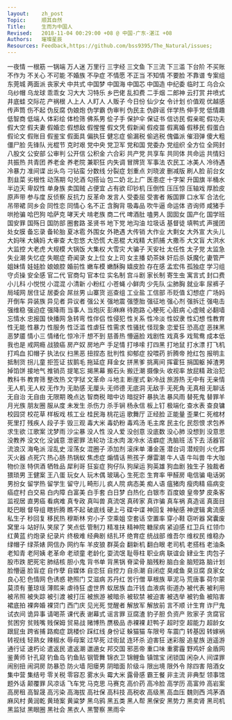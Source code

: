 ```yaml
---
layout:    zh_post
Topic:     顺其自然
Title:     生而为中国人
Revised:   2018-11-04 00:29:00 +08 @ 中国-广东-湛江 +08
Authors:   璀璨星辰
Resources: Feedback,https://github.com/bss9395/The_Natural/issues;
---
```


一夜情  一根筋  一锅端  万人迷  万里行  三字经  三文鱼  下三流  下三滥  下台阶  不买账  不作为  不关心  不可能  不婚族  不孕症  不情愿  不正当  不知情  不要脸  不靠谱  专案组  东莞城  两面派  丧家犬  中共式  中国梦  中国海  中国芯  中国造  中纪委  临时工  乌合众  乌纱帽  乌龙球  乖乖女  习大大  习特乐  乡巴佬  乱扣费  二手烟  二郎神  云打赏  井喷式  井底蛙  交际花  产祸根  人上人  人盯人  人贩子  今日份  仙少女  令计划  价值观  优越感  传声筒  伤不起  伪反腐  伪娘炮  伪学霸  伪审判  伪民主  伪辟谣  伴学热  伸手党  低情趣  低智商  低端人  体彩绘  体检筛  佛系男  侩子手  保护伞  保证书  信访民  假亲昵  假功夫  假大空  假夫妻  假婚恋  假想敌  假惺惺  假文凭  假新闻  假疫苗  假离婚  假移民  假蛋白  假论文  假账目  假鉴宝  假面具  偏执狂  健忘症  偷漏税  偷逃税  傀儡派  催泪弹  傻大粗  僵尸脸  先锋队  光棍节  克时艰  党中央  党卫军  党和国  党委办  党组织  全方位  全网封  八股文  公安部  公审判  公开信  公积金  六合彩  共产党  共享车  共同体  共命运  共情妇  共振热  共青团  养老金  养老院  兼职狂  内失调  冒牌货  军事法  农民工  冰美人  冷待遇  冷暴力  准间谍  出头鸟  刁钻蛮  分数线  分裂症  划重点  刘晓波  删减版  刷人脸  前台女  割韭菜  劣根性  动荡期  勾兑酒  勾搭讪  包二奶  北上广  医患症  十字架  升国旗  半桶水  半边天  卑奴性  单身族  卖国贼  占便宜  占有欲  印钞机  压倒性  压压惊  压轴戏  厚脸皮  原声带  参与度  反侦察  反抗力  反革命  发言人  受委屈  受害者  叛国罪  口水军  合法化  吊带裙  同乡会  同性恋  同情心  名不正  含胸背  吸毒品  吹牛逼  命运体  咨询师  咸猪手  哄抢骗  哈巴狗  哈萨克  哮天犬  啃老族  商二代  啤酒肚  嗑男人  囡囡女  国产化  国学班  国安罪  国殇日  国防部  圈套路  圣贤书  地下党  地沟油  垃圾话  基督徒  填鸭式  声援团  处女膜  备忘录  备轮胎  夏冰雹  外围女  外艳遇  大传销  大作业  大剩女  大外宣  大头儿  大妈咪  大姨妈  大审查  大忽悠  大恐慌  大恶棍  大戏精  大抓捕  大撒币  大文盲  大洪水  大监控  大老虎  大规模  大锅饭  大集权  大雪灾  大骗子  天安社  太任性  太子党  太监急  失业潮  失忆症  失眠症  奇闻录  女上位  女上司  女主播  奶茶妹  奸后杀  妖魔化  妻管严  姐妹情  娃娃脸  娘娘腔  婚前性  嫩车模  嫩酥胸  嬉皮脸  存在感  孟宏伟  孤独症  学习组  守贞操  安全感  官二代  官商勾  官本位  实名制  宫斗剧  家长制  寄生虫  寓言式  封口费  小儿科  小悦悦  小混混  小清新  小粉红  小苍蝇  小鲜肉  少先队  尘肺胸  就业率  尿裤子  局域网  居住证  居委会  屌丝男  山寨货  巡查组  工业盐  工信部  币贬值  幻想症  广场妈  开倒车  异装族  异见者  异议者  强公关  强地震  强堕胎  强征地  强心剂  强拆迁  强电击  强维稳  强迫症  强降雨  当事人  当炮灰  彭麻麻  待跑路  心梗死  心脏病  心虚贼  必翻墙  忘情水  忠报国  快播网  急转弯  性伴侣  性侵犯  性关系  性冷淡  性奴隶  性幻想  性教育  性无能  性暴力  性服务  性泛滥  性虐狂  性需求  性骚扰  怪现象  恋爱狂  恐高症  恶抹黑  恶梦靥  情小三  情绪化  惊冷汗  想不到  慈善热  懵逼脸  戏剧性  戏真多  戏鸳鸯  成本低  我也是  戒网瘾  战狼癌  房产奴  房地产  手足情  打哆嗦  打四黑  打地鼠  打水漂  打飞机  打鸡血  扣帽子  执法仪  扫黑恶  扭捏态  批判性  抑郁症  投喂药  折腾帝  抢红包  报明主  抵制货  拐儿童  拒签证  拔鹅毛  拖延症  拜金女  拼黑爹  挑离间  挥霍狂  捐国躯  掉渣男  掉馅饼  接地气  推销员  提笔忘  揭黑幕  搬石头  搬迁潮  摄像头  收视率  放屁精  政治犯  教科书  教育筛  整改热  文字狱  文革命  斗地主  断崖式  新冷战  旅游热  无中有  无亲情  无人机  无人权  无作为  无助感  无厘头  无师德  无底洞  无敌手  无死角  无真相  无聊话  无自治  无自由  无限期  晚点达  智商税  暗中访  暗捉奸  暴执法  暴风雨  替死鬼  替罪羊  月光族  朋友圈  服从度  未发生  杀伤力  杀手锏  杨永信  板上钉  极端化  查水表  查良镛  校园贷  校花草  样板戏  核工业  桂民海  桃花运  歌舞厅  正经脸  正能量  歪果仁  死棺材  死里打  残疾人  段子手  毁三观  毒大米  毒奶粉  毒鸡汤  毛主席  民主化  民怨恨  求包养  求生欲  江歌案  沈梦雨  沙尘暴  没人性  没人爱  没创意  没底数  没心肺  没想到  没意思  没教养  没文化  没诚意  泄密罪  法轮功  注水肉  泼冷水  洁癖症  洗脑班  活下去  活器官  流浪汉  海龟派  淫乱史  淫荡女  混圈子  添加剂  滚床单  潘金莲  潜台词  潜规则  火化葬  灭火器  点死穴  热心肠  热锅蚁  焦虑症  煽情话  熊孩子  爆雷潮  牛人语  牛叫兽  牛大咖  物价涨  特供酒  牺牲品  犀利哥  狂妄症  狗仔队  狗屎运  狗英雄  狗血剧  独生子  独裁者  猥琐男  王健案  王八蛋  玩女人  玩木偶  玻璃心  生死恋  生育率  甲醛房  电信骗  电话粥  男扮女  留学热  留学生  留守儿  畸形儿  疯人院  病态美  痴人语  瘟猪肉  瘦肉精  癌病变  癌症村  白交易  白内障  白富美  白手套  白日梦  白热化  白银市  百度娘  皇帝梦  皮条客  监视居  直男癌  看病难  真专政  真叫兽  真流氓  真砖家  真诈骗  真车祸  真造谣  真面目  眨巴眼  督导组  瞎折腾  瞧不起  破底线  硬上弓  碟中谍  神回复  神秘感  神逻辑  禽流感  私生子  秒回复  移民热  穆斯林  穷小子  空乘姐  空套话  空置率  穿小鞋  窃听器  窝囊废  窝里斗  站好队  笑尿了  笑点低  管制刀  精准扶  精神院  糖尿病  紧迫感  红卫兵  红领巾  红黄蓝  约炮录  纪录片  终极难  经典剧  结扎环  绝育症  统战部  维吾尔  维权民  维稳办  绿帽子  绿茶婊  网信办  网约车  羊皮狼  群英会  翻新机  翻白眼  老司机  老搭档  老油条  老知青  老阿姨  老革命  老顽童  老龄化  耍流氓  耻辱柱  职业病  联谊会  肄业生  肉包子  股市跌  肥死宅  肺结核  胆小鬼  背书单  背黑锅  脊梁骨  脑残粉  脑白金  脑短路  脑计划  脸懵逼  脸盲症  自作孽  自媒体  自恋狂  自控力  自杀潮  自闭症  臭咸鱼  臭豆腐  良家女  良心犯  色情网  色诱惑  艳照门  艾滋病  苏丹红  苦行僧  草根族  草泥马  荒唐事  荷尔蒙  莫须有  董琼瑶  薄熙来  虐待狂  虚世界  蚁居族  血汗钱  血液病  街道办  被代表  被利用  被吊照  被失踪  被引渡  被打压  被旅游  被暗杀  被软禁  被迫害  被选举  被钓鱼  被陷害  裙底拍  裸奔婚  裸贷门  西门庆  见光死  觉醒者  解放军  解放前  言不顺  计生育  诈尸鬼  试衣间  诡异事  请喝茶  课代表  谢幕式  谣言罪  豆腐渣  豹子胆  负资产  败家子  贪腐官  贫困穷  贫贱嘴  贱保姆  贸易战  赌博热  赝极品  赤裸裸  赶鸭子  超时空  超能力  超龄女  跟屁虫  跨省捕  路痴症  跳楼价  踩红线  身份证  躲猫猫  车限号  车震门  转基因  转嫁祸  转视线  轻熟女  辣椒水  辱母案  过早死  过街鼠  连环杀  迫害狂  迷彩服  追星族  逍遥游  通行证  速朽论  遣返民  遣返潮  邋遢女  邦交国  邪恶帝  重口味  重雾霾  野鸡奸  金盾网  鉴黄师  针孔窥  钓鱼岛  钓鱼贴  钢管舞  锦衣卫  锦鲤鱼  镇馆宝  闭锁国  闲杂人  间谍罪  闹别扭  闹洞房  防暴恐  防火墙  阳瘘男  阴暗面  阶级斗  限出境  限外令  除四害  陪酒女  集中营  集结号  零关税  零容忍  雾水头  霉大米  露骨感  霸王餐  非主流  非典型  领事馆  题外话  颠覆罪  风凉话  飞车党  马克思  马赛克  高价药  高冷脸  高学历  高富帅  高岩案  高房租  高智晟  高污染  高海拔  高社保  高科技  高税收  高级黑  高血压  魏则西  鸿茅酒  麻风村  黄润乾  黄琦案  黄粱梦  黑乌鸦  黑五类  黑人帮  黑保安  黑势力  黑卖肾  黑司机  黑监狱  黑眼圈  黑社会  黑衣人  黑警察  黑雨伞